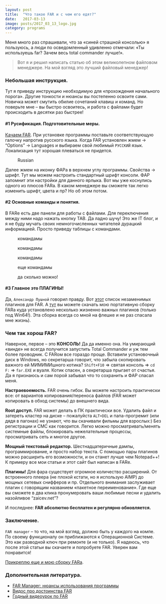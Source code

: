 ```yaml
---
layout: post
title:  "Что такое FAR и с чем его едят?"
date:   2017-03-13
image: posts/2017_03_13_logo.jpg
category: programs
---
```

<p class="intro"><span class="dropcap">М</span>еня много раз спрашивали, что за «синей страшной консолью» я пользуюсь, а люди по осведомленный удивленно отмечали: «Ты используешь far? Зачем весь total commander лучше!».</p>

<blockquote>Вот я и решил написать статью об этом великолепном файловом менеджере. На мой взгляд это лучший файловый менеджер!</blockquote>

### Небольшая инструкция.

Тут я приведу инструкцию необходимую для «прохождения начального порога». Другие тонкости и нюансы вы постепенно освоите сами. Новичка может смутить обилие сочетаний клавиш и команд. Но поверьте мне – вы быстро освоитесь, и работа с файлами будет происходить в десятки раз быстрее!

#### #1 Русификация. Подготовительные меры.

<a href="http://www.farmanager.com/download.php?l=ru">Качаем FAR</a>. При установке программы поставьте соответствующую галочку напротив русского языка. Когда FAR установлен жмем <F9> -> “Options” -> Languages и выбираем свой любимый `РУССКИЙ` язык. Локализация тут хорошая плеваться не придется.

<figure>
	<img src="{{ '/assets/img/posts/2017_03_13_00.jpg' | prepend: site.baseurl }}" alt=""> 
	<figcaption>Russian</figcaption>
</figure>

Далее жмем на иконку ФАРа в верхнем углу программы. Свойства -> шрифт. Тут мы можем настроить стандартный шрифт консоли. ФАР запомнит эти настройки для данного ярлыка. Вот мы уже коснулись одного из плюсов FARа. В каком менеджере вы сможете так легко изменить шрифт, цвета и пр? Но об этом потом.

#### #2 Основные команды и понятия.

В FARе есть две панели для работы с файлами. Для переключения между ними надо нажать кнопку TAB. Да ладно шучу! Это же IT блог, и я не буду мучать своих немногочисленных читателей дурацкий информацией. Просто приведу таблицы с командами.

<figure>
	<img src="{{ '/assets/img/posts/2017_03_13_01.jpg' | prepend: site.baseurl }}" alt=""> 
	<figcaption>командамы</figcaption>
</figure>

<figure>
	<img src="{{ '/assets/img/posts/2017_03_13_02.jpg' | prepend: site.baseurl }}" alt=""> 
	<figcaption>командамы</figcaption>
</figure>

<figure>
	<img src="{{ '/assets/img/posts/2017_03_13_03.jpg' | prepend: site.baseurl }}" alt=""> 
	<figcaption>командамы</figcaption>
</figure>

<figure>
	<img src="{{ '/assets/img/posts/2017_03_13_04.jpg' | prepend: site.baseurl }}" alt=""> 
	<figcaption>еще командамы</figcaption>
</figure>

<figure>
	<img src="{{ '/assets/img/posts/2017_03_13_05.jpg' | prepend: site.baseurl }}" alt=""> 
	<figcaption>да сколько можно!</figcaption>
</figure>

#### #3 Главное это ПЛАГИНЫ!

Да, `Александр Пушной` говорил правду. Вот <a href="http://farplugs.sourceforge.net/">этот</a> список незаменимых плагинов для FAR. А <a href="https://github.com/gosha20777/far_by_gosha20777/">тут</a> вы можете скачать мою портативную сборку FARа куда установлено несколько жизненно важных плагинов (только под Win64!). Эта сборка всегда со мной на флешке и не раз спасала мне жизнь).

### Чем так хорош FAR?

Наверное, первое – это <b>КОНСОЛЬ!</b> Да да именно она. На умирающий «винде» не всегда получится запустить Total Commander и уж тем более проводник. С FARом все гораздо проще. Вставили установочный диск в Windows, но секретарша говорит, что забыла скопировать важного ей МИМИМИшного котика? `Shift+F10` => святая консоль => `cd F:` => `far.EXE` и вуаля. Котик спасен, а секретарша прыгает от счастья. Да я признаюсь и сам порой забывал что то сохранить и ФАР спасал меня.

<b>Настраевоемость.</b> FAR очень гибок. Вы можете настроить практически все: от вариантов копирования/переноса файлов (FAR может копировать в обход системы) до внешнего вида.

<b>Root доступ.</b> FAR может делать в ПК практически все. Удалить файл и затереть кластер на диске – пожалуйста `ALT+DEL` и папа-прогремит (или дядя в пагонах) не узнают, что вы скачивали фильмы для взрослых:) Без регистрации и СМС как говорится. Легко можно просматривать/менять системные файлы, блокировать нежелательные процессы, просматривать сеть и многое другое.

<b>Мощный текстовый редактор.</b> Шестнадцатеричные дампы, программирование, и просто набор текста. С помощью пары плагинов можно расширить его возможности, и он станет лучше чем Notepad++! К примеру все мои статьи и этот сайт был написан в FARе.

<b>Плагины!</b> Для фара существует огромное количество расширений. От встроенного плеера (не плохой кстати, но я использую AIMP) до мощных сетевых снифферов и пр. Отдельного внимания заслуживает плагин с говорящим названием «пакетное переименование». Где еще вы сможете в два клика пронумеровать ваши любимые песни и удалить назойливое “zaicev.net”?

И последнее: <b>FAR абсолютно бесплатен и регулярно обновляется.</b>

### Заключение.

`FAR manager` – то что, на мой взгляд, должно быть у каждого на компе. По своему функционалу он приближаются к Операционной Системе. Это как разводной ключ при ремонте (и не только). Я надеюсь, что после этой статьи вы скачаете и попробуете FAR. Уверен вам понравится!

<a href="https://github.com/gosha20777/far_by_gosha20777/">Прикреплю еще и мою сборку FARа</a>.

### Дополнительная литература.

* <a href="http://lumpics.ru/how-to-use-far-manager/">FAR Manager: нюансы использования программы</a>
* <a href="https://www.youtube.com/watch?v=YCKbLzgto24">Видос про достоинства FAR</a>
* <a href="https://www.youtube.com/watch?v=k-wci8PSFKA">Годный видеоурок по FAR</a>
